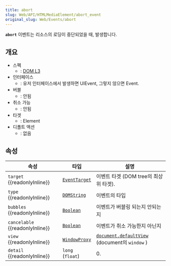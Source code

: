 ```yaml
---
title: abort
slug: Web/API/HTMLMediaElement/abort_event
original_slug: Web/Events/abort
---
```

**`abort`** 이벤트는 리소스의 로딩이 중단되었을 때, 발생합니다.

## 개요

- 스펙
  - : [DOM L3](http://www.w3.org/TR/DOM-Level-3-Events/#event-type-abort)
- 인터페이스
  - : 유저 인터페이스에서 발생하면 UIEvent, 그렇지 않으면 Event.
- 버블
  - : 안됨
- 취소 가능
  - : 안됨
- 타겟
  - : Element
- 디폴트 액션
  - : 없음

## 속성

| 속성                                  | 타입                                                                                                                                                         | 설명                                                                                                                                                                                                           |
| ------------------------------------- | ------------------------------------------------------------------------------------------------------------------------------------------------------------ | -------------------------------------------------------------------------------------------------------------------------------------------------------------------------------------------------------------- |
| `target` {{readonlyInline}}     | [`EventTarget`](/ko/docs/Web/API/EventTarget "EventTarget is an interface implemented by objects that can receive events and may have listeners for them.")  | 이벤트 타겟 (DOM tree의 최상위 타겟).                                                                                                                                                                          |
| `type` {{readonlyInline}}       | [`DOMString`](/ko/docs/Web/API/DOMString "DOMString is a UTF-16 String. As JavaScript already uses such strings, DOMString is mapped directly to a String.") | 이벤트의 타입                                                                                                                                                                                                  |
| `bubbles` {{readonlyInline}}    | [`Boolean`](/ko/docs/Web/API/Boolean "The Boolean object is an object wrapper for a boolean value.")                                                         | 이벤트가 버블링 되는지 안되는지                                                                                                                                                                                |
| `cancelable` {{readonlyInline}} | [`Boolean`](/ko/docs/Web/API/Boolean "The Boolean object is an object wrapper for a boolean value.")                                                         | 이벤트가 취소 가능한지 아닌지                                                                                                                                                                                  |
| `view` {{readonlyInline}}       | [`WindowProxy`](/ko/docs/Web/API/WindowProxy "The documentation about this has not yet been written; please consider contributing!")                         | [`document.defaultView`](/ko/docs/Web/API/Document/defaultView "In browsers, document.defaultView returns the window object associated with a document, or null if none is available.") (document의 `window` ) |
| `detail` {{readonlyInline}}     | `long` (`float`)                                                                                                                                             | 0.                                                                                                                                                                                                             |
